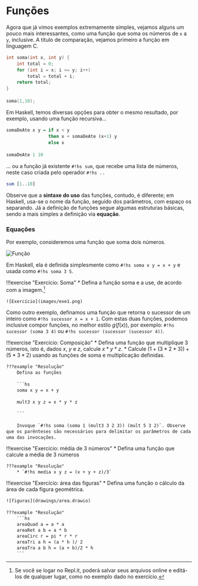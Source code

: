 # Funções
Agora que já vimos exemplos extremamente simples, vejamos alguns um pouco mais interessantes, como uma função que soma os números de `x` a `y`, inclusive.
A título de comparação, vejamos primeiro a função em linguagem C.

```c
int soma(int x, int y) {
    int total = 0;
    for (int i = x; i <= y; i++)
        total = total + i;
    return total;
}

soma(1,10);
```

Em Haskell, temos diversas opções para obter o mesmo resultado, por exemplo, usando uma função recursiva...

```Haskell
somaDeAte x y = if x < y
                then x + somaDeAte (x+1) y
                else x

somaDeAte 1 10
```

... ou a função já existente `#!hs sum`, que recebe uma lista de números, neste caso criada pelo operador `#!hs ..`

```hs
sum [1..10]
```

Observe que a **sintaxe do uso** das funções, contudo, é diferente; em Haskell, usa-se o nome da função, seguido dos parâmetros, com espaço os separando.
Já a definição de funções segue algumas estruturas básicas, sendo a mais simples a definição via **equação**.

### Equações

Por exemplo, consideremos uma função que soma dois números.

![Função](drawings/function.drawio#3)

Em Haskell, ela é definida simplesmente como `#!hs soma x y = x + y` e usada como `#!hs soma 3 5`.

!!!exercise "Exercício: Soma"
    * Defina a função soma e a use, de acordo com a imagem.[^replit2]

    ![Exercício](images/exe1.png)

[^replit2]: Se você se logar no Repl.it, poderá salvar seus arquivos online e editá-los de qualquer lugar, como no exemplo dado no exercício.


Como outro exemplo, definamos uma função que retorna o sucessor de um inteiro como `#!hs sucessor x = x + 1`.
Com estas duas funções, podemos inclusive compor funções, no melhor estilo $g(f(x))$, por exemplo: `#!hs sucessor (soma 3 4)` ou `#!hs sucessor (sucessor (sucessor 4))`.

!!!exercise "Exercício: Composição"
    * Defina uma função que multiplique 3 números, isto é, dados $x$, $y$ e $z$, calcule $x*y*z$.
    * Calcule $(1 + (3 * 2 * 3)) + (5 * 3 * 2)$ usando as funções de soma e multiplicação definidas.

    ???example "Resolução"
        Defina as funções

        ```hs
        soma x y = x + y
        
        mult3 x y z = x * y * z

        ```

        Invoque `#!hs soma (soma 1 (mult3 3 2 3)) (mult 5 3 2)`. Observe que os parênteses são necessários para delimitar os parâmetros de cada uma das invocações.

!!!exercise "Exercício: média de 3 números"
    * Defina uma função que calcule a média de 3 números

    ???example "Resolução"
        * `#!hs media x y z = (x + y + z)/3`

!!!exercise "Exercício: área das figuras"
    * Defina uma função o cálculo da área de cada figura geométrica.

    ![figuras](drawings/area.drawio)

    ???example "Resolução"
        ```hs
        areaQuad a = a * a
        areaRet a b = a * b
        areaCirc r = pi * r * r
        areaTri a h = (a * h )/ 2
        areaTra a b h = (a + b)/2 * h
        ```
